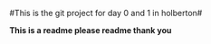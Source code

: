 #This is the git project for day 0 and 1 in holberton#

**This is a readme please readme thank you**